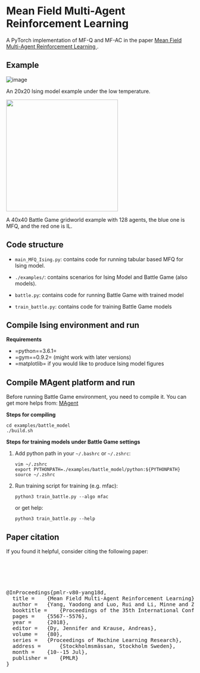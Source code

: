 # Mean Field Multi-Agent Reinforcement Learning 

A PyTorch implementation of MF-Q and MF-AC in the paper [Mean Field Multi-Agent Reinforcement Learning ](https://arxiv.org/pdf/1802.05438.pdf).

## Example

![image](https://github.com/mlii/mfrl/blob/master/resources/line.gif)
 
 An 20x20 Ising model example under the low temperature.

<img src="https://github.com/mlii/mfrl/blob/master/resources/battle.gif" width='300' height='300'/>

 A 40x40 Battle Game gridworld example with 128 agents, the blue one is MFQ, and the red one is IL.
 
## Code structure

- `main_MFQ_Ising.py`: contains code for running tabular based MFQ for Ising model.

- `./examples/`: contains scenarios for Ising Model and Battle Game (also models).

- `battle.py`: contains code for running Battle Game with trained model

- `train_battle.py`: contains code for training Battle Game models

## Compile Ising environment and run

**Requirements**
- =python==3.6.1=
- =gym==0.9.2= (might work with later versions)
- =matplotlib= if you would like to produce Ising model figures

## Compile MAgent platform and run

Before running Battle Game environment, you need to compile it. You can get more helps from: [MAgent](https://github.com/geek-ai/MAgent)

**Steps for compiling**

```shell
cd examples/battle_model
./build.sh
```

**Steps for training models under Battle Game settings**

1. Add python path in your `~/.bashrc` or `~/.zshrc`:

    ```shell
    vim ~/.zshrc
    export PYTHONPATH=./examples/battle_model/python:${PYTHONPATH}
    source ~/.zshrc
    ```

2. Run training script for training (e.g. mfac):

    ```shell
    python3 train_battle.py --algo mfac
    ```

    or get help:

    ```shell
    python3 train_battle.py --help
    ```


## Paper citation

If you found it helpful, consider citing the following paper:

<pre>





@InProceedings{pmlr-v80-yang18d,
  title = 	 {Mean Field Multi-Agent Reinforcement Learning},
  author = 	 {Yang, Yaodong and Luo, Rui and Li, Minne and Zhou, Ming and Zhang, Weinan and Wang, Jun},
  booktitle = 	 {Proceedings of the 35th International Conference on Machine Learning},
  pages = 	 {5567--5576},
  year = 	 {2018},
  editor = 	 {Dy, Jennifer and Krause, Andreas},
  volume = 	 {80},
  series = 	 {Proceedings of Machine Learning Research},
  address = 	 {Stockholmsmässan, Stockholm Sweden},
  month = 	 {10--15 Jul},
  publisher = 	 {PMLR}
}
</pre>
